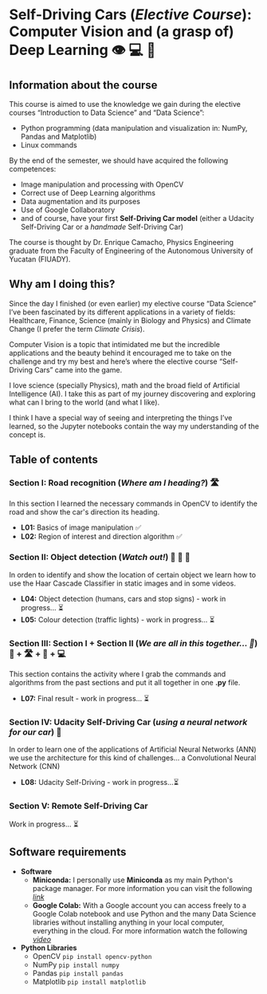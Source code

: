 # Self-Driving Cars (_Elective Course_): Computer Vision and (a grasp of) Deep Learning 👁 💻 🧠

## Information about the course
This course is aimed to use the knowledge we gain during the elective courses “Introduction to Data Science” and “Data Science”:
*	Python programming (data manipulation and visualization in: NumPy, Pandas and Matplotlib)
*	Linux commands

By the end of the semester, we should have acquired the following competences:
* Image manipulation and processing with OpenCV
* Correct use of Deep Learning algorithms
*	Data augmentation and its purposes
*	Use of Google Collaboratory
*	and of course, have your first **Self-Driving Car model** (either a Udacity Self-Driving Car or a _handmade_ Self-Driving Car)

The course is thought by Dr. Enrique Camacho, Physics Engineering graduate from the Faculty of Engineering of the Autonomous University of Yucatan (FIUADY).

## Why am I doing this?
Since the day I finished (or even earlier) my elective course “Data Science” I’ve been fascinated by its different applications in a variety of fields: Healthcare, Finance, Science (mainly in Biology and Physics) and Climate Change (I prefer the term _Climate Crisis_).

Computer Vision is a topic that intimidated me but the incredible applications and the beauty behind it encouraged me to take on the challenge and try my best and here’s where the elective course “Self-Driving Cars” came into the game.

I love science (specially Physics), math and the broad field of Artificial Intelligence (AI). I take this as part of my journey discovering and exploring what can I bring to the world (and what I like).

I think I have a special way of seeing and interpreting the things I’ve learned, so the Jupyter notebooks contain the way my understanding of the concept is.


## Table of contents
### Section I: Road recognition (_Where am I heading?_) 🛣
In this section I learned the necessary commands in OpenCV to identify the road and show the car's direction its heading.

* **L01:** Basics of image manipulation :white_check_mark:
* **L02:** Region of interest and direction algorithm :white_check_mark:

### Section II: Object detection (_Watch out!_) :walking: :red_car: :traffic_light:
In orden to identify and show the location of certain object we learn how to use the Haar Cascade Classifier in static images and in some videos.
* **L04:** Object detection (humans, cars and stop signs) - work in progress... :hourglass_flowing_sand:
* **L05:** Colour detection (traffic lights) - work in progress... :hourglass_flowing_sand:

### Section III: Section I + Section II (_We are all in this together... :musical_note:_) :red_car: + 🛣 + :traffic_light: + :computer:
This section contains the activity where I grab the commands and algorithms  from the past sections and put it all together in one **.py** file.
* **L07:** Final result - work in progress... :hourglass_flowing_sand:

### Section IV: Udacity Self-Driving Car (_using a neural network for our car_) :blue_car:
In order to learn one of the applications of Artificial Neural Networks (ANN) we use the architecture for this kind of challenges... a Convolutional Neural Network (CNN)
* **L08:** Udacity Self-Driving - work in progress...:hourglass_flowing_sand:

### Section V:  Remote Self-Driving Car
Work in progress... :hourglass_flowing_sand:

## Software requirements
* **Software**
  * **Miniconda:** I personally use **Miniconda** as my main Python's package manager. For more information you can visit the following [_link_](https://docs.conda.io/en/latest/miniconda.html)
  * **Google Colab:** With a Google account you can access freely to a Google Colab notebook and use Python and the many Data Science libraries without installing anything in your local computer, everything in the cloud. For more information watch the following [_video_](https://www.youtube.com/watch?v=inN8seMm7UI)
* **Python Libraries**
  * OpenCV `pip install opencv-python`
  * NumPy `pip install numpy`
  * Pandas `pip install pandas`
  * Matplotlib `pip install matplotlib`

